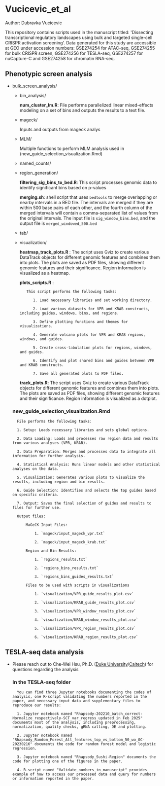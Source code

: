 # Vucicevic_et_al
Author: Dubravka Vucicevic

This repository contains scripts used in the manuscript titled: 'Dissecting transcriptional regulatory landscapes using bulk and targeted single-cell CRISPR activation screening'. 
Data generated for this study are accessible at GEO under accession numbers: GSE274254 for ATAC-seq, GSE274255 for bulk CRISPR screen, GSE274256 for TESLA-seq, GSE274257 for nuCapture-C and GSE274258 for chromatin RNA-seq.

## Phenotypic screen analysis
- bulk_screen_analysis/

    - bin_analysis/
        
        **num_cluster_lm.R**: File performs parallelized linear mixed-effects modeling on a set of bins and outputs the results to a text file.
    - mageck/
       
        Inputs and outputs from mageck analys
    
    - MLM/
        
        Multiple functions to perform MLM analysis used in (new_guide_selection_visualization.Rmd)
    
    - named_counts/
    
    - region_generation/
        
        **filtering_sig_bins_to_bed.R**: This script processes genomic data to identify significant bins based on p-values
        
        **merging.sh**: shell script that uses `bedtools` to merge overlapping or nearby intervals in a BED file. The intervals are merged if they are within 500 base pairs of each other, and the fourth column of the merged intervals will contain a comma-separated list of values from the original intervals. The input file is `sig_window_bins.bed`, and the output file is `merged_windowed_500.bed`
    
    - tab/

    - visualization/
        
        **heatmap_track_plots.R** : The script uses Gviz to create various DataTrack objects for different genomic features and combines them into plots. The plots are saved as PDF files, showing different genomic features and their significance. Region information is visualized as a heatmap.
        
        **plots_scripts.R** : 
             
             This script performs the following tasks:
                
                1. Load necessary libraries and set working directory.
                
                2. Load various datasets for VPR and KRAB constructs, including guides, windows, bins, and regions.
                
                3. Define plotting functions and themes for visualizations.
                
                4. Generate volcano plots for VPR and KRAB regions, windows, and guides.
                
                5. Create cross-tabulation plots for regions, windows, and guides.
                
                6. Identify and plot shared bins and guides between VPR and KRAB constructs.
                
                7. Save all generated plots to PDF files.
        
        **track_plots.R**: The script uses Gviz to create various DataTrack objects for different genomic features and combines them into plots. The plots are saved as PDF files, showing different genomic features and their significance. Region information is visualized as a dotplot.

    ### new_guide_selection_visualization.Rmd

        File performs the following tasks:

        1. Setup: Loads necessary libraries and sets global options.
        
        2. Data Loading: Loads and processes raw region data and results from various analyses (VPR, KRAB).
        
        3. Data Preparation: Merges and processes data to integrate all information for further analysis.
        
        4. Statistical Analysis: Runs linear models and other statistical analyses on the data.
        
        5. Visualization: Generates various plots to visualize the results, including region and bin results. 
        
        6. Guide Selection: Identifies and selects the top guides based on specific criteria.
        
        7. Output: Saves the final selection of guides and results to files for further use.

        Output files:
        
            MaGeCK Input Files:
        
                1. `mageck/input_mageck_vpr.txt`
        
                2. `mageck/input_mageck_krab.txt`
        
            Region and Bin Results:
        
                1. `regions_results.txt`
        
                2. `regions_bins_results.txt`
        
                3. `regions_bins_guides_results.txt`
        
            Files to be used with scripts in visualizations
        
                1. `visualization/VPR_guide_results_plot.csv`
        
                2. `visualization/KRAB_guide_results_plot.csv`
        
                3. `visualization/VPR_window_results_plot.csv`
        
                4. `visualization/KRAB_window_results_plot.csv`
        
                5. `visualization/VPR_region_results_plot.csv`
        
                6. `visualization/KRAB_region_results_plot.csv`
  
## TESLA-seq data analysis 
- Please reach out to Che-Wei Hsu, Ph.D. ([Duke University](che-wei.hsu@duke.edu)/[Caltech](cwhsu@caltech.edu)) for questions regarding the analysis

  ### In the TESLA-seq folder

        You can find three Jupyter notebooks documenting the codes of analysis, one R-script validating the numbers reported in the paper, and necessary input data and supplementary files to reproduce our results:

        1. Jupyter notebook named "Rhapsody-202210_batch_correct-Normalize_respectively-SCT_var_regress_updated_in_Feb_2025" documents most of the analysis, including preprocessing, normalization, quality checks, gRNA calling, DE and plotting.
        
        2. Jupyter notebook named "Rhapsody_Random_Forest_All_features_top_vs_bottom_50_wo_GC-20230216" documents the code for random forest model and logistic regression.
        
        3. Jupyter notebook named "Rhapsody_Sushi-Region" documents the code for plotting one of the figures in the paper.
        
        4. R-script named "Validate_numbers_in_manuscript" provides example of how to access our processed data and query for numbers or information reported in the paper.
        
    
  
